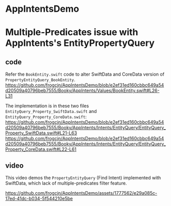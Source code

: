 # AppIntentsDemo

# Multiple-Predicates issue with AppIntents's EntityPropertyQuery

## code
Refer the `BookEntity.swift` code to alter SwiftData and CoreData version of `PropertyEntityQuery_BookEntity`.
https://github.com/frogcjn/AppIntentsDemo/blob/e2ef31ed160cbbc649a54d20509a40796beb7555/Booky/AppIntents/Values/BookEntity.swift#L26-L31

The implementation is in these two files `EntityQuery_Property_SwiftData.swift` and `EntityQuery_Property_CoreData.swift`:
https://github.com/frogcjn/AppIntentsDemo/blob/e2ef31ed160cbbc649a54d20509a40796beb7555/Booky/AppIntents/Intents/EntityQuery/EntityQuery_Property_SwiftData.swift#L21-L63
https://github.com/frogcjn/AppIntentsDemo/blob/e2ef31ed160cbbc649a54d20509a40796beb7555/Booky/AppIntents/Intents/EntityQuery/EntityQuery_Property_CoreData.swift#L22-L61


## video 
This video demos the `PropertyEntityQuery` (Find Intent) implemented with SwiftData, which lack of multiple-predicates filter feature.

https://github.com/frogcjn/AppIntentsDemo/assets/1777562/e29a085c-17ed-41dc-b034-5f544210e5be

